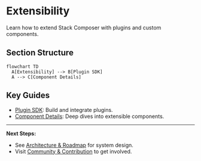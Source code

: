 # Extensibility

Learn how to extend Stack Composer with plugins and custom components.

## Section Structure

```mermaid
flowchart TD
  A[Extensibility] --> B[Plugin SDK]
  A --> C[Component Details]
```

## Key Guides

- [Plugin SDK](../plugin-sdk/README.md): Build and integrate plugins.
- [Component Details](../component-details/README.md): Deep dives into extensible components.

---

**Next Steps:**

- See [Architecture & Roadmap](../architecture-overview.md) for system design.
- Visit [Community & Contribution](../CONTRIBUTING.md) to get involved.
